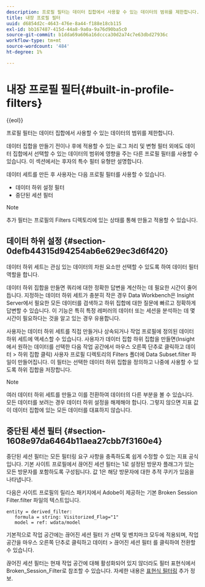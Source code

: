 ```yaml
---
description: 프로필 필터는 데이터 집합에서 사용할 수 있는 데이터의 범위를 제한합니다.
title: 내장 프로필 필터
uuid: d6854d2c-4643-476e-8a44-f188e18cb115
exl-id: bb167487-415d-44a8-9a0a-9a76d90ba5c0
source-git-commit: b1dda69a606a16dccca30d2a74c7e63dbd27936c
workflow-type: tm+mt
source-wordcount: '484'
ht-degree: 1%

---
```


# 내장 프로필 필터{#built-in-profile-filters}

{{eol}}

프로필 필터는 데이터 집합에서 사용할 수 있는 데이터의 범위를 제한합니다.

데이터 집합을 만들기 전이나 후에 적용할 수 있는 로그 처리 및 변형 필터 외에도 데이터 집합에서 선택할 수 있는 데이터의 범위에 영향을 주는 다른 프로필 필터를 사용할 수 있습니다. 이 섹션에서는 후자의 특수 필터 유형만 설명합니다.

데이터 세트를 만든 후 사용자는 다음 프로필 필터를 사용할 수 있습니다.

* 데이터 하위 설정 필터
* 중단된 세션 필터

>[!NOTE]
>
>추가 필터는 프로필의 Filters 디렉토리에 있는 상태를 통해 만들고 적용할 수 있습니다.

## 데이터 하위 설정 {#section-0defb44315d94254ab6e629ec3d6f420}

데이터 하위 세트는 관심 있는 데이터의 차원 요소만 선택할 수 있도록 하여 데이터 필터 역할을 합니다.

데이터 하위 집합을 만들면 쿼리에 대한 정확한 답변을 계산하는 데 필요한 시간이 줄어듭니다. 지정하는 데이터 하위 세트가 충분히 작은 경우 Data Workbench은 Insight Server에서 필요한 모든 데이터를 검색하고 하위 집합에 대한 질문에 빠르고 정확하게 답변할 수 있습니다. 이 기능은 특히 특정 레퍼러의 데이터 또는 세션을 분석하는 데 몇 시간이 필요하다는 것을 알고 있는 경우 유용합니다.

사용자는 데이터 하위 세트를 직접 만들거나 상속되거나 작업 프로필에 정의된 데이터 하위 세트에 액세스할 수 있습니다. 사용자가 데이터 집합 하위 집합을 만들면(Insight에서 원하는 데이터를 선택한 다음 작업 공간에서 마우스 오른쪽 단추로 클릭하고 데이터 > 하위 집합 클릭) 사용자 프로필 디렉토리의 Filters 폴더에 Data Subset.filter 파일이 만들어집니다. 이 필터는 선택한 데이터 하위 집합을 정의하고 나중에 사용할 수 있도록 하위 집합을 저장합니다.

>[!NOTE]
>
>여러 데이터 하위 세트를 만들고 이를 전환하여 데이터의 다른 부분을 볼 수 있습니다. 모든 데이터를 보려는 경우 데이터 하위 설정을 해제해야 합니다. 그렇지 않으면 지표 값이 데이터 집합에 있는 모든 데이터를 대표하지 않습니다.

## 중단된 세션 필터 {#section-1608e97da6464b11aea27cbb7f3160e4}

중단된 세션 필터는 모든 필터링 요구 사항을 충족하도록 쉽게 수정할 수 있는 지표 공식입니다. 기본 사이트 프로필에서 끊어진 세션 필터는 1로 설정된 방문자 플래그가 있는 모든 방문자를 포함하도록 구성됩니다. 값 1은 해당 방문자에 대한 추적 쿠키가 있음을 나타냅니다.

다음은 사이트 프로필의 릴리스 패키지에서 Adobe이 제공하는 기본 Broken Session Filter.filter 파일의 텍스트입니다.

```
entity = derived_filter:
   formula = string: Visitorized_Flag="1"
   model = ref: wdata/model
```

기본적으로 작업 공간에는 끊어진 세션 필터 가 선택 및 벤치마크 모두에 적용되며, 작업 공간을 마우스 오른쪽 단추로 클릭하고 데이터 > 끊어진 세션 필터 를 클릭하여 전환할 수 있습니다.

끊어진 세션 필터는 현재 작업 공간에 대해 활성화되어 있지 않더라도 필터 표현식에서 Broken_Session_Filter로 참조할 수 있습니다. 자세한 내용은 [표현식 필터링](https://experienceleague.adobe.com/docs/data-workbench/using/client/t-open-ins.html#Syntax_for_Identifiers) 추가 정보.
